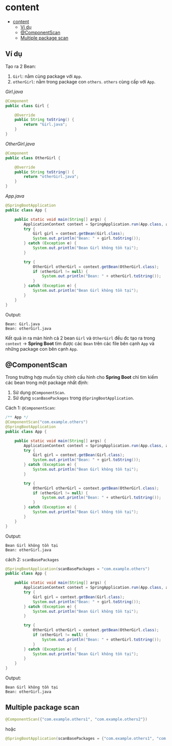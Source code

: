 # content

<!--toc:start-->

- [content](#content)
  - [Ví dụ](#ví-dụ)
  - [@ComponentScan](#componentscan)
  - [Multiple package scan](#multiple-package-scan)
  <!--toc:end-->

## Ví dụ

Tạo ra 2 Bean:

1. `Girl`: nằm cùng package với `App`.
2. `otherGirl`: nằm trong package con `others`. `others` cùng cấp với `App`.

_Girl.java_

```java
@Component
public class Girl {

    @Override
    public String toString() {
        return "Girl.java";
    }
}
```

_OtherGirl.java_

```java
@Component
public class OtherGirl {

    @Override
    public String toString() {
        return "otherGirl.java";
    }
}
```

_App.java_

```java
@SpringBootApplication
public class App {

    public static void main(String[] args) {
        ApplicationContext context = SpringApplication.run(App.class, args);
        try {
            Girl girl = context.getBean(Girl.class);
            System.out.println("Bean: " + girl.toString());
        } catch (Exception e) {
            System.out.println("Bean Girl không tồn tại");
        }

        try {
            OtherGirl otherGirl = context.getBean(OtherGirl.class);
            if (otherGirl != null) {
                System.out.println("Bean: " + otherGirl.toString());
            }
        } catch (Exception e) {
            System.out.println("Bean Girl không tồn tại");
        }
    }
}
```

Output:

```text
Bean: Girl.java
Bean: otherGirl.java
```

Kết quả in ra màn hình cả 2 bean `Girl` và `OtherGirl` đều đc tạo ra trong `context` -> **Spring Boot** tìm được các `Bean` trên các file bên cạnh `App` và những package con bên cạnh `App`.

## @ComponentScan

Trong trường hợp muốn tùy chỉnh cấu hình cho **Spring Boot** chỉ tìm kiếm các bean trong một package nhất định:

1. Sử dụng `@ComponentScan`.
2. Sử dụng `scanBasePackages` trong `@SpringBootApplication`.

Cách 1: `@ComponentScan`:

```java
/** App */
@ComponentScan("com.example.others")
@SpringBootApplication
public class App {

    public static void main(String[] args) {
        ApplicationContext context = SpringApplication.run(App.class, args);
        try {
            Girl girl = context.getBean(Girl.class);
            System.out.println("Bean: " + girl.toString());
        } catch (Exception e) {
            System.out.println("Bean Girl không tồn tại");
        }

        try {
            OtherGirl otherGirl = context.getBean(OtherGirl.class);
            if (otherGirl != null) {
                System.out.println("Bean: " + otherGirl.toString());
            }
        } catch (Exception e) {
            System.out.println("Bean Girl không tồn tại");
        }
    }
}
```

Output:

```text
Bean Girl không tồn tại
Bean: otherGirl.java
```

cách 2: `scanBasePackages`

```java
@SpringBootApplication(scanBasePackages = "com.example.others")
public class App {

    public static void main(String[] args) {
        ApplicationContext context = SpringApplication.run(App.class, args);
        try {
            Girl girl = context.getBean(Girl.class);
            System.out.println("Bean: " + girl.toString());
        } catch (Exception e) {
            System.out.println("Bean Girl không tồn tại");
        }

        try {
            OtherGirl otherGirl = context.getBean(OtherGirl.class);
            if (otherGirl != null) {
                System.out.println("Bean: " + otherGirl.toString());
            }
        } catch (Exception e) {
            System.out.println("Bean Girl không tồn tại");
        }
    }
}
```

Output:

```text
Bean Girl không tồn tại
Bean: otherGirl.java
```

## Multiple package scan

```java
@ComponentScan({"com.example.others1", "com.example.others2"})
```

hoặc

```java
@SpringBootApplication(scanBasePackages = {"com.example.others1", "com.example.others2"})
```
